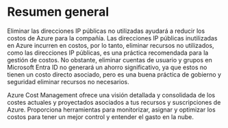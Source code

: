 # Resumen general

Eliminar las direcciones IP públicas no utilizadas ayudará a reducir los costos de Azure para la compañía. Las direcciones IP públicas inutilizadas en Azure incurren en costos, por lo tanto, eliminar recursos no utilizados, como las direcciones IP públicas, es una práctica recomendada para la gestión de costos. No obstante, eliminar cuentas de usuario y grupos en Microsoft Entra ID no generará un ahorro significativo, ya que estos no tienen un costo directo asociado, pero es una buena práctica de gobierno y seguridad eliminar recursos no necesarios.

Azure Cost Management ofrece una visión detallada y consolidada de los costes actuales y proyectados asociados a tus recursos y suscripciones de Azure. Proporciona herramientas para monitorizar, asignar y optimizar los costos para tener un mejor control y entender el gasto en la nube.
